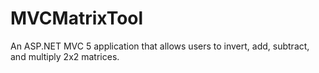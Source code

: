 # MVCMatrixTool
An ASP.NET MVC 5 application that allows users to invert, add, subtract, and multiply 2x2 matrices.
